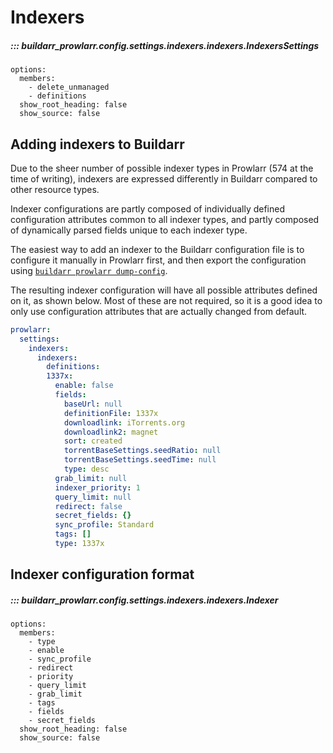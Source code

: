 # Indexers

##### ::: buildarr_prowlarr.config.settings.indexers.indexers.IndexersSettings
    options:
      members:
        - delete_unmanaged
        - definitions
      show_root_heading: false
      show_source: false

## Adding indexers to Buildarr

Due to the sheer number of possible indexer types in Prowlarr (574 at the time of writing),
indexers are expressed differently in Buildarr compared to other resource types.

Indexer configurations are partly composed of individually defined configuration attributes
common to all indexer types, and partly composed of dynamically parsed fields unique to
each indexer type.

The easiest way to add an indexer to the Buildarr configuration file is to
configure it manually in Prowlarr first, and then export the configuration using
[`buildarr prowlarr dump-config`](
../../../index.md#dumping-an-existing-prowlarr-instance-configuration
).

The resulting indexer configuration will have all possible attributes defined on it,
as shown below. Most of these are not required, so it is a good idea to only use
configuration attributes that are actually changed from default.

```yaml
prowlarr:
  settings:
    indexers:
      indexers:
        definitions:
        1337x:
          enable: false
          fields:
            baseUrl: null
            definitionFile: 1337x
            downloadlink: iTorrents.org
            downloadlink2: magnet
            sort: created
            torrentBaseSettings.seedRatio: null
            torrentBaseSettings.seedTime: null
            type: desc
          grab_limit: null
          indexer_priority: 1
          query_limit: null
          redirect: false
          secret_fields: {}
          sync_profile: Standard
          tags: []
          type: 1337x
```

## Indexer configuration format

##### ::: buildarr_prowlarr.config.settings.indexers.indexers.Indexer
    options:
      members:
        - type
        - enable
        - sync_profile
        - redirect
        - priority
        - query_limit
        - grab_limit
        - tags
        - fields
        - secret_fields
      show_root_heading: false
      show_source: false
